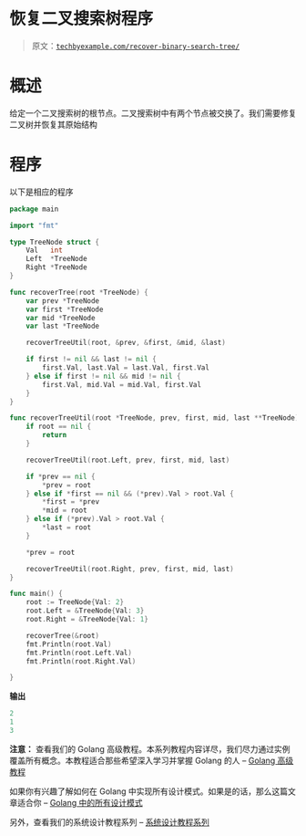 # 恢复二叉搜索树程序

> 原文：[`techbyexample.com/recover-binary-search-tree/`](https://techbyexample.com/recover-binary-search-tree/)

# **概述**

给定一个二叉搜索树的根节点。二叉搜索树中有两个节点被交换了。我们需要修复二叉树并恢复其原始结构

# **程序**

以下是相应的程序

```go
package main

import "fmt"

type TreeNode struct {
	Val   int
	Left  *TreeNode
	Right *TreeNode
}

func recoverTree(root *TreeNode) {
	var prev *TreeNode
	var first *TreeNode
	var mid *TreeNode
	var last *TreeNode

	recoverTreeUtil(root, &prev, &first, &mid, &last)

	if first != nil && last != nil {
		first.Val, last.Val = last.Val, first.Val
	} else if first != nil && mid != nil {
		first.Val, mid.Val = mid.Val, first.Val
	}
}

func recoverTreeUtil(root *TreeNode, prev, first, mid, last **TreeNode) {
	if root == nil {
		return
	}

	recoverTreeUtil(root.Left, prev, first, mid, last)

	if *prev == nil {
		*prev = root
	} else if *first == nil && (*prev).Val > root.Val {
		*first = *prev
		*mid = root
	} else if (*prev).Val > root.Val {
		*last = root
	}

	*prev = root

	recoverTreeUtil(root.Right, prev, first, mid, last)
}

func main() {
	root := TreeNode{Val: 2}
	root.Left = &TreeNode{Val: 3}
	root.Right = &TreeNode{Val: 1}

	recoverTree(&root)
	fmt.Println(root.Val)
	fmt.Println(root.Left.Val)
	fmt.Println(root.Right.Val)

}
```

**输出**

```go
2
1
3
```

**注意：** 查看我们的 Golang 高级教程。本系列教程内容详尽，我们尽力通过实例覆盖所有概念。本教程适合那些希望深入学习并掌握 Golang 的人 – [Golang 高级教程](https://golangbyexample.com/golang-comprehensive-tutorial/)

如果你有兴趣了解如何在 Golang 中实现所有设计模式。如果是的话，那么这篇文章适合你 – [Golang 中的所有设计模式](https://golangbyexample.com/all-design-patterns-golang/)

另外，查看我们的系统设计教程系列 – [系统设计教程系列](https://techbyexample.com/system-design-questions/)

